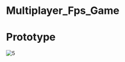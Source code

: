 # Multiplayer_Fps_Game
# Prototype

![5](https://user-images.githubusercontent.com/30287266/72878406-ee4a4200-3d0b-11ea-9f75-4f53a26b465e.png)
